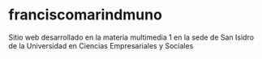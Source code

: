 # franciscomarindmuno
Sitio web desarrollado en la materia multimedia 1 en la sede de San Isidro de la Universidad en Ciencias Empresariales y Sociales
